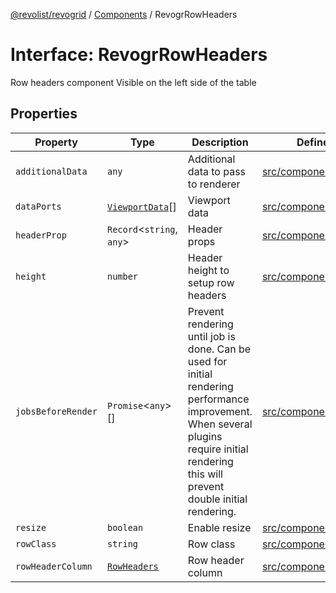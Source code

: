 [@revolist/revogrid](README.md) / [Components](Namespace.Components.md) / RevogrRowHeaders

# Interface: RevogrRowHeaders

Row headers component
Visible on the left side of the table

## Properties

| Property | Type | Description | Defined in |
| ------ | ------ | ------ | ------ |
| `additionalData` | `any` | Additional data to pass to renderer | [src/components.d.ts:607](https://github.com/revolist/revogrid/blob/3cf03d1039e53d8581c1791130c13324e129dd40/src/components.d.ts#L607) |
| `dataPorts` | [`ViewportData`](TypeAlias.ViewportData.md)[] | Viewport data | [src/components.d.ts:611](https://github.com/revolist/revogrid/blob/3cf03d1039e53d8581c1791130c13324e129dd40/src/components.d.ts#L611) |
| `headerProp` | `Record`\<`string`, `any`\> | Header props | [src/components.d.ts:615](https://github.com/revolist/revogrid/blob/3cf03d1039e53d8581c1791130c13324e129dd40/src/components.d.ts#L615) |
| `height` | `number` | Header height to setup row headers | [src/components.d.ts:619](https://github.com/revolist/revogrid/blob/3cf03d1039e53d8581c1791130c13324e129dd40/src/components.d.ts#L619) |
| `jobsBeforeRender` | `Promise`\<`any`\>[] | Prevent rendering until job is done. Can be used for initial rendering performance improvement. When several plugins require initial rendering this will prevent double initial rendering. | [src/components.d.ts:623](https://github.com/revolist/revogrid/blob/3cf03d1039e53d8581c1791130c13324e129dd40/src/components.d.ts#L623) |
| `resize` | `boolean` | Enable resize | [src/components.d.ts:627](https://github.com/revolist/revogrid/blob/3cf03d1039e53d8581c1791130c13324e129dd40/src/components.d.ts#L627) |
| `rowClass` | `string` | Row class | [src/components.d.ts:631](https://github.com/revolist/revogrid/blob/3cf03d1039e53d8581c1791130c13324e129dd40/src/components.d.ts#L631) |
| `rowHeaderColumn` | [`RowHeaders`](Interface.RowHeaders.md) | Row header column | [src/components.d.ts:635](https://github.com/revolist/revogrid/blob/3cf03d1039e53d8581c1791130c13324e129dd40/src/components.d.ts#L635) |
